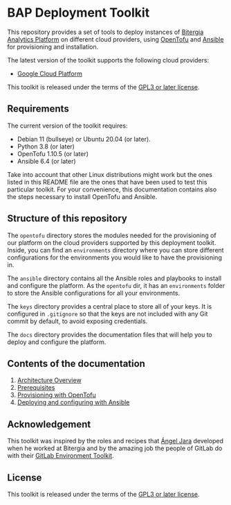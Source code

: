 # BAP Deployment Toolkit

This repository provides a set of tools to deploy instances of
[Bitergia Analytics Platform](https://github.com/bitergia-analytics/)
on different cloud providers, using [OpenTofu](https://opentofu.org/)
and [Ansible](https://www.ansible.com/) for provisioning and installation.

The latest version of the toolkit supports the following cloud providers:

- [Google Cloud Platform](https://cloud.google.com/gcp)

This toolkit is released under the terms of the [GPL3 or later license](LICENSE).

## Requirements

The current version of the toolkit requires:

- Debian 11 (bullseye) or Ubuntu 20.04 (or later).
- Python 3.8 (or later)
- OpenTofu 1.10.5 (or later)
- Ansible 6.4 (or later)

Take into account that other Linux distributions might work but the ones listed
in this README file are the ones that have been used to test this particular toolkit.
For your convenience, this documentation contains also the steps necessary
to install OpenTofu and Ansible.

## Structure of this repository

The `opentofu` directory stores the modules needed for the provisioning of our platform
on the cloud providers supported by this deployment toolkit. Inside, you can find an
`environments` directory where you can store different configurations
for the environments you would like to have the provisioning in.

The `ansible` directory contains all the Ansible roles and playbooks to install
and configure the platform. As the `opentofu` dir, it has an `environments`
folder to store the Ansible configurations for all your environments.

The `keys` directory provides a central place to store all of your keys. It is
configured in `.gitignore` so that the keys are not included with any Git commit by default,
to avoid exposing credentials.

The `docs` directory provides the documentation files that will help you to
deploy and configure the platform.

## Contents of the documentation

1. [Architecture Overview](docs/architecture_overview.md)
1. [Prerequisites](docs/prerequisites.md)
1. [Provisioning with OpenTofu](docs/provision.md)
1. [Deploying and configuring with Ansible](docs/deployment_and_config.md)

## Acknowledgement

This toolkit was inspired by the roles and recipes that
[Ángel Jara](https://github.com/ajaragz) developed when he worked at Bitergia
and by the amazing job the people of GitLab do with their
[GitLab Environment Toolkit](https://gitlab.com/gitlab-org/gitlab-environment-toolkit).

## License

This toolkit is released under the terms of the [GPL3 or later license](LICENSE).
